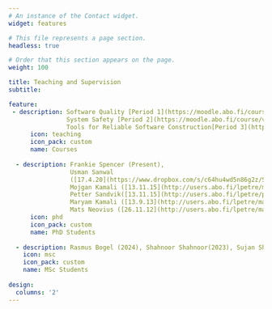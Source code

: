 ```yaml
---
# An instance of the Contact widget.
widget: features

# This file represents a page section.
headless: true

# Order that this section appears on the page.
weight: 100

title: Teaching and Supervision
subtitle:

feature:  
 - description: Software Quality [Period 1](https://moodle.abo.fi/course/view.php?id=8404),
                System Safety [Period 2](https://moodle.abo.fi/course/view.php?id=8405"),
                Tools for Reliable Software Construction[Period 3](https://moodle.abo.fi/enrol/index.php?id=8406)
      icon: teaching
      icon_pack: custom
      name: Courses 
  
  - description: Frankie Spencer (Present),
                 Usman Sanwal           
                 ([17.4.20](https://www.dropbox.com/s/c64hu4wd5n86g2z/Slide1.png?dl=0)),
                 Mojgan Kamali ([13.11.15](http://users.abo.fi/lpetre/mojgan%27s%20defence)),
                 Petter Sandvik([13.11.15](http://users.abo.fi/lpetre/petter%27s%20defence)),
                 Maryam Kamali ([13.9.13](http://users.abo.fi/lpetre/maryam%27s%20defence)),
                 Mats Neovius ([26.11.12](http://users.abo.fi/lpetre/mats%27%20defence))
      icon: phd
      icon_pack: custom
      name: PhD Students
  
  - description: Rasmus Bogel (2024), Shahnoor Shahnoor(2023), Sujan Shrestra(2023), Evan Roman(2023), Joel Sjöberg (2021), Olav Lillerovde (2020), Thang Ngo Minh (2020), Gohar Shah (2017), Olujuwon Alabi (2016), Sushil Pandey (2015), Karl Herler (2014), Joseph Aduayi-Akue (2014), Obe Olabode (2014), Abdoulie Sidibeh (2013), Haider Raza (2012), Mustafa Hassan (2009), Raluca-Maria Indre (2008), Jonas Olme (2007), Laura Nummila (2006), Patrik Herrgård (2002)
    icon: msc
    icon_pack: custom
    name: MSc Students
  
design:
  columns: '2'
---
```

